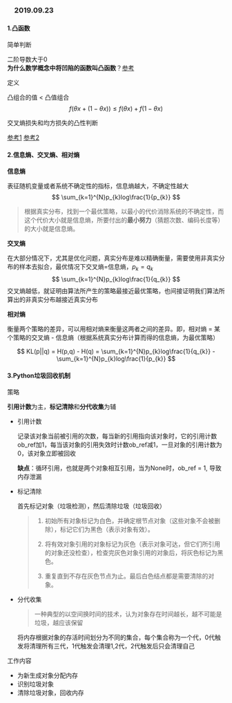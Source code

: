 ### 　**2019.09.23** 

#### **1.凸函数**

简单判断

二阶导数大于0   
 **为什么数学概念中将凹陷的函数叫凸函数**？[参考](https://www.zhihu.com/question/20014186)

定义

凸组合的值 < 凸值组合
$$
f\left ( \theta x + (1-\theta x ) \right ) \leqslant f\left ( \theta x \right )+ f\left ( 1-\theta x \right )
$$



交叉熵损失和均方损失的凸性判断

[参考1](https://www.cnblogs.com/aijianiula/p/9651879.html)
[参考2](https://blog.csdn.net/zhufenghao/article/details/52735750)


####  **2.信息熵、交叉熵、相对熵**

**信息熵**

表征随机变量或者系统不确定性的指标，信息熵越大，不确定性越大
$$
\sum_{k=1}^{N}p_{k}log\frac{1}{p_{k}}
$$

> 根据真实分布，找到一个最优策略，以最小的代价消除系统的不确定性，而这个代价大小就是信息熵，所要付出的**最小努力**（猜题次数、编码长度等）的大小就是信息熵。



**交叉熵**

在大部分情况下，尤其是优化问题，真实分布是难以精确衡量，需要使用非真实分布的样本去拟合，最优情况下交叉熵=信息熵，$p_{k} = q_{k}$
$$
\sum_{k=1}^{N}p_{k}log\frac{1}{q_{k}}
$$
交叉熵越低，就证明由算法所产生的策略最接近最优策略，也间接证明我们算法所算出的非真实分布越接近真实分布

**相对熵**

衡量两个策略的差异，可以用相对熵来衡量这两者之间的差异。即，相对熵 = 某个策略的交叉熵 - 信息熵（根据系统真实分布计算而得的信息熵，为最优策略）

$$
KL(p||q) = H(p,q) - H(q)   
         = \sum_{k=1}^{N}p_{k}log\frac{1}{q_{k}} - \sum_{k=1}^{N}p_{k}log\frac{1}{p_{k}}
$$



#### **3.Python垃圾回收机制**

策略

**引用计数**为主，**标记清除**和**分代收集**为辅

- 引用计数

  记录该对象当前被引用的次数，每当新的引用指向该对象时，它的引用计数ob_ref加1，每当该对象的引用失效时计数ob_ref减1，一旦对象的引用计数为0，该对象立即被回收

  **缺点**：循环引用，也就是两个对象相互引用，当为None时，ob_ref = 1, 导致内存泄漏

- 标记清除

  首先标记对象（垃圾检测），然后清除垃圾（垃圾回收）

  > 1. 初始所有对象标记为白色，并确定根节点对象（这些对象不会被删除），标记它们为黑色（表示对象有效）。
  >
  > 2. 将有效对象引用的对象标记为灰色（表示对象可达，但它们所引用的对象还没检查），检查完灰色对象引用的对象后，将灰色标记为黑色。
  > 3. 重复直到不存在灰色节点为止。最后白色结点都是需要清除的对象。

- 分代收集

  > 一种典型的以空间换时间的技术，认为对象存在时间越长，越不可能是垃圾，越应该保留

  将内存根据对象的存活时间划分为不同的集合，每个集合称为一个代，0代触发将清理所有三代，1代触发会清理1,2代，2代触发后只会清理自己

工作内容

- 为新生成对象分配内存
- 识别垃圾对象
- 清除垃圾对象，回收内存